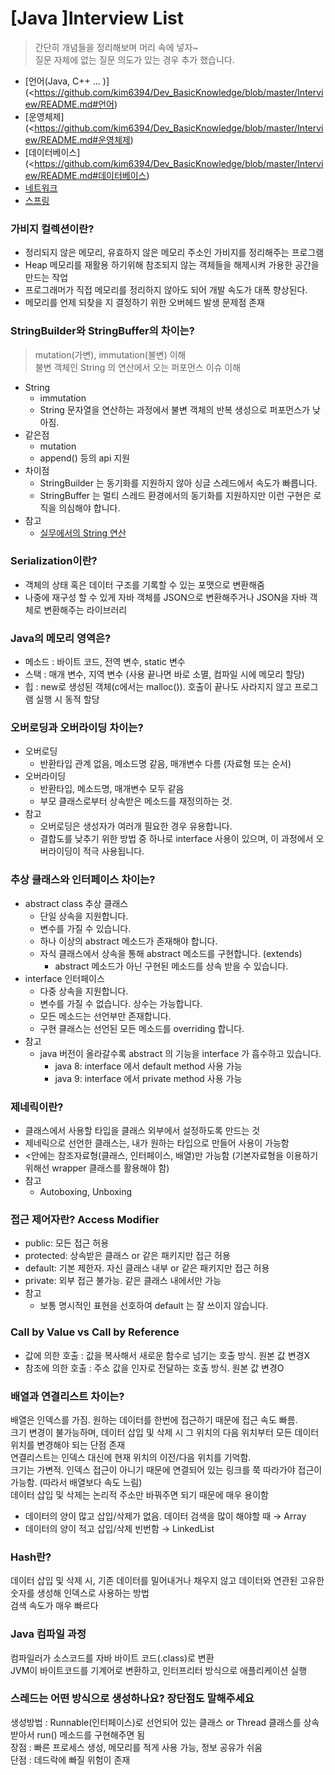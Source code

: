 ﻿# [Java ]Interview List

> 간단히 개념들을 정리해보며 머리 속에 넣자~  
> 질문 자체에 없는 질문 의도가 있는 경우 추가 했습니다.

- [언어(Java, C++ ... )](<https://github.com/kim6394/Dev_BasicKnowledge/blob/master/Interview/README.md#언어)
- [운영체제](<https://github.com/kim6394/Dev_BasicKnowledge/blob/master/Interview/README.md#운영체제)
- [데이터베이스](<https://github.com/kim6394/Dev_BasicKnowledge/blob/master/Interview/README.md#데이터베이스)
- [네트워크](https://github.com/kim6394/Dev_BasicKnowledge/blob/master/Interview/README.md#네트워크)
- [스프링](https://github.com/kim6394/Dev_BasicKnowledge/blob/master/Interview/README.md#스프링)

### 가비지 컬렉션이란?

- 정리되지 않은 메모리, 유효하지 않은 메모리 주소인 가비지를 정리해주는 프로그램
- Heap 메모리를 재활용 하기위해 참조되지 않는 객체들을 해제시켜 가용한 공간을 만드는 작업
- 프로그래머가 직접 메모리를 정리하지 않아도 되어 개발 속도가 대폭 향상된다.
- 메모리를 언제 되찾을 지 결정하기 위한 오버헤드 발생 문제점 존재

### StringBuilder와 StringBuffer의 차이는?

> mutation(가변), immutation(불변) 이해  
> 불변 객체인 String 의 연산에서 오는 퍼포먼스 이슈 이해

- String
    - immutation
    - String 문자열을 연산하는 과정에서 불변 객체의 반복 생성으로 퍼포먼스가 낮아짐.
- 같은점
    - mutation
    - append() 등의 api 지원
- 차이점
    - StringBuilder 는 동기화를 지원하지 않아 싱글 스레드에서 속도가 빠릅니다.
    - StringBuffer 는 멀티 스레드 환경에서의 동기화를 지원하지만 이런 구현은 로직을 의심해야 합니다.
- 참고
    - [실무에서의 String 연산](https://hyune-c.tistory.com/entry/String-%EC%9D%84-%EC%9E%98-%EC%8D%A8%EB%B3%B4%EC%9E%90)

### Serialization이란?

- 객체의 상태 혹은 데이터 구조를 기록할 수 있는 포맷으로 변환해줌
- 나중에 재구성 할 수 있게 자바 객체를 JSON으로 변환해주거나 JSON을 자바 객체로 변환해주는 라이브러리

### Java의 메모리 영역은?

- 메소드 : 바이트 코드, 전역 변수, static 변수
- 스택 : 매개 변수, 지역 변수 (사용 끝나면 바로 소멸, 컴파일 시에 메모리 할당)
- 힙 : new로 생성된 객체(c에서는 malloc()). 호출이 끝나도 사라지지 않고 프로그램 실행 시 동적 할당

### 오버로딩과 오버라이딩 차이는?

- 오버로딩
    - 반환타입 관계 없음, 메소드명 같음, 매개변수 다름 (자료형 또는 순서)
- 오버라이딩
    - 반환타입, 메소드명, 매개변수 모두 같음
    - 부모 클래스로부터 상속받은 메소드를 재정의하는 것.
- 참고
    - 오버로딩은 생성자가 여러개 필요한 경우 유용합니다.
    - 결합도를 낮추기 위한 방법 중 하나로 interface 사용이 있으며, 이 과정에서 오버라이딩이 적극 사용됩니다.

### 추상 클래스와 인터페이스 차이는?

- abstract class 추상 클래스
    - 단일 상속을 지원합니다.
    - 변수를 가질 수 있습니다.
    - 하나 이상의 abstract 메소드가 존재해야 합니다.
    - 자식 클래스에서 상속을 통해 abstract 메소드를 구현합니다. (extends)
        - abstract 메소드가 아닌 구현된 메소드를 상속 받을 수 있습니다.
- interface 인터페이스
    - 다중 상속을 지원합니다.
    - 변수를 가질 수 없습니다. 상수는 가능합니다.
    - 모든 메소드는 선언부만 존재합니다.
    - 구현 클래스는 선언된 모든 메소드를 overriding 합니다.
- 참고
    - java 버전이 올라갈수록 abstract 의 기능을 interface 가 흡수하고 있습니다.
        - java 8: interface 에서 default method 사용 가능
        - java 9: interface 에서 private method 사용 가능

### 제네릭이란?

- 클래스에서 사용할 타입을 클래스 외부에서 설정하도록 만드는 것
- 제네릭으로 선언한 클래스는, 내가 원하는 타입으로 만들어 사용이 가능함
- <안에는 참조자료형(클래스, 인터페이스, 배열)만 가능함 (기본자료형을 이용하기 위해선 wrapper 클래스를 활용해야 함)
- 참고
    - Autoboxing, Unboxing

### 접근 제어자란? Access Modifier

- public: 모든 접근 허용
- protected: 상속받은 클래스 or 같은 패키지만 접근 허용
- default: 기본 제한자. 자신 클래스 내부 or 같은 패키지만 접근 허용
- private: 외부 접근 불가능. 같은 클래스 내에서만 가능
- 참고
    - 보통 명시적인 표현을 선호하여 default 는 잘 쓰이지 않습니다.

### Call by Value vs Call by Reference

- 값에 의한 호출 : 값을 복사해서 새로운 함수로 넘기는 호출 방식. 원본 값 변경X
- 참조에 의한 호출 :  주소 값을 인자로 전달하는 호출 방식. 원본 값 변경O

### 배열과 연결리스트 차이는?

배열은 인덱스를 가짐. 원하는 데이터를 한번에 접근하기 때문에 접근 속도 빠름.  
크기 변경이 불가능하며, 데이터 삽입 및 삭제 시 그 위치의 다음 위치부터 모든 데이터 위치를 변경해야 되는 단점 존재  
연결리스트는 인덱스 대신에 현재 위치의 이전/다음 위치를 기억함.  
크기는 가변적. 인덱스 접근이 아니기 때문에 연결되어 있는 링크를 쭉 따라가야 접근이 가능함. (따라서 배열보다 속도 느림)  
데이터 삽입 및 삭제는 논리적 주소만 바꿔주면 되기 때문에 매우 용이함

- 데이터의 양이 많고 삽입/삭제가 없음. 데이터 검색을 많이 해야할 때 → Array
- 데이터의 양이 적고 삽입/삭제 빈번함 → LinkedList

### Hash란?

데이터 삽입 및 삭제 시, 기존 데이터를 밀어내거나 채우지 않고 데이터와 연관된 고유한 숫자를 생성해 인덱스로 사용하는 방법  
검색 속도가 매우 빠르다

### Java 컴파일 과정

컴파일러가 소스코드를 자바 바이트 코드(.class)로 변환  
JVM이 바이트코드를 기계어로 변환하고, 인터프리터 방식으로 애플리케이션 실행

### 스레드는 어떤 방식으로 생성하나요? 장단점도 말해주세요

생성방법 : Runnable(인터페이스)로 선언되어 있는 클래스 or Thread 클래스를 상속받아서 run() 메소드를 구현해주면 됨  
장점 : 빠른 프로세스 생성, 메모리를 적게 사용 가능, 정보 공유가 쉬움  
단점 : 데드락에 빠질 위험이 존재
